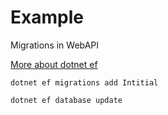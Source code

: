 
# Example

Migrations in WebAPI

[More about dotnet ef](https://www.entityframeworktutorial.net/efcore/cli-commands-for-ef-core-migration.aspx)

`dotnet ef migrations add Intitial`

`dotnet ef database update`
